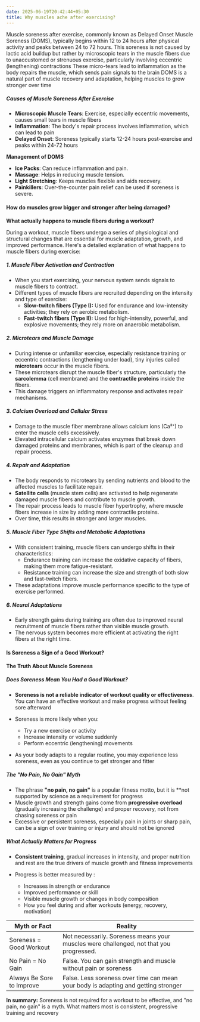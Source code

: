 ```yaml
---
date: 2025-06-19T20:42:44+05:30
title: Why muscles ache after exercising?
---
```

Muscle soreness after exercise, commonly known as Delayed Onset Muscle Soreness (DOMS), typically begins within 12 to 24 hours after physical activity and peaks between 24 to 72 hours. This soreness is not caused by lactic acid buildup but rather by microscopic tears in the muscle fibers due to unaccustomed or strenuous exercise, particularly involving eccentric (lengthening) contractions These micro-tears lead to inflammation as the body repairs the muscle, which sends pain signals to the brain DOMS is a natural part of muscle recovery and adaptation, helping muscles to grow stronger over time

##### Causes of Muscle Soreness After Exercise
- **Microscopic Muscle Tears**: Exercise, especially eccentric movements, causes small tears in muscle fibers 
- **Inflammation**: The body's repair process involves inflammation, which can lead to pain 
- **Delayed Onset**: Soreness typically starts 12-24 hours post-exercise and peaks within 24-72 hours 

 **Management of DOMS**
- **Ice Packs**: Can reduce inflammation and pain.
- **Massage**: Helps in reducing muscle tension.
- **Light Stretching**: Keeps muscles flexible and aids recovery.
- **Painkillers**: Over-the-counter pain relief can be used if soreness is severe.

#### How do muscles grow bigger and stronger after being damaged?
**What actually happens to muscle fibers during a workout?**

During a workout, muscle fibers undergo a series of physiological and structural changes that are essential for muscle adaptation, growth, and improved performance. Here's a detailed explanation of what happens to muscle fibers during exercise:

##### 1. Muscle Fiber Activation and Contraction

- When you start exercising, your nervous system sends signals to muscle fibers to contract.
- Different types of muscle fibers are recruited depending on the intensity and type of exercise:
    - **Slow-twitch fibers (Type I):** Used for endurance and low-intensity activities; they rely on aerobic metabolism.
    - **Fast-twitch fibers (Type II):** Used for high-intensity, powerful, and explosive movements; they rely more on anaerobic metabolism.
        
##### 2. Microtears and Muscle Damage

- During intense or unfamiliar exercise, especially resistance training or eccentric contractions (lengthening under load), tiny injuries called **microtears** occur in the muscle fibers.
- These microtears disrupt the muscle fiber's structure, particularly the **sarcolemma** (cell membrane) and the **contractile proteins** inside the fibers.
- This damage triggers an inflammatory response and activates repair mechanisms.

##### 3. Calcium Overload and Cellular Stress

- Damage to the muscle fiber membrane allows calcium ions (Ca²⁺) to enter the muscle cells excessively.
- Elevated intracellular calcium activates enzymes that break down damaged proteins and membranes, which is part of the cleanup and repair process.

##### 4. Repair and Adaptation

- The body responds to microtears by sending nutrients and blood to the affected muscles to facilitate repair.
- **Satellite cells** (muscle stem cells) are activated to help regenerate damaged muscle fibers and contribute to muscle growth.
- The repair process leads to muscle fiber hypertrophy, where muscle fibers increase in size by adding more contractile proteins.
- Over time, this results in stronger and larger muscles.
    

##### 5. Muscle Fiber Type Shifts and Metabolic Adaptations

- With consistent training, muscle fibers can undergo shifts in their characteristics:
    - Endurance training can increase the oxidative capacity of fibers, making them more fatigue-resistant.
    - Resistance training can increase the size and strength of both slow and fast-twitch fibers.
- These adaptations improve muscle performance specific to the type of exercise performed.
    
##### 6. Neural Adaptations
- Early strength gains during training are often due to improved neural recruitment of muscle fibers rather than visible muscle growth.
- The nervous system becomes more efficient at activating the right fibers at the right time.

#### Is Soreness a Sign of a Good Workout?
**The Truth About Muscle Soreness**

##### Does Soreness Mean You Had a Good Workout?
- **Soreness is not a reliable indicator of workout quality or effectiveness**. You can have an effective workout and make progress without feeling sore afterward

- Soreness is more likely when you:
    - Try a new exercise or activity
    - Increase intensity or volume suddenly
    - Perform eccentric (lengthening) movements
- As your body adapts to a regular routine, you may experience less soreness, even as you continue to get stronger and fitter

##### The "No Pain, No Gain" Myth
- The phrase **"no pain, no gain"** is a popular fitness motto, but it is **not supported by science as a requirement for progress
- Muscle growth and strength gains come from **progressive overload** (gradually increasing the challenge) and proper recovery, not from chasing soreness or pain
- Excessive or persistent soreness, especially pain in joints or sharp pain, can be a sign of over training or injury and should not be ignored

##### What Actually Matters for Progress

- **Consistent training**, gradual increases in intensity, and proper nutrition and rest are the true drivers of muscle growth and fitness improvements
    
- Progress is better measured by :
    - Increases in strength or endurance
    - Improved performance or skill
    - Visible muscle growth or changes in body composition
    - How you feel during and after workouts (energy, recovery, motivation)
        
| Myth or Fact              | Reality                                                                                |
| ------------------------- | -------------------------------------------------------------------------------------- |
| Soreness = Good Workout   | Not necessarily. Soreness means your muscles were challenged, not that you progressed. |
| No Pain = No Gain         | False. You can gain strength and muscle without pain or soreness                       |
| Always Be Sore to Improve | False. Less soreness over time can mean your body is adapting and getting stronger     |

**In summary:** Soreness is not required for a workout to be effective, and "no pain, no gain" is a myth. What matters most is consistent, progressive training and recovery